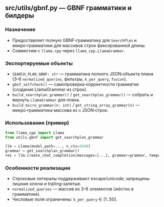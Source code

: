 ## src/utils/gbnf.py — GBNF грамматики и билдеры

### Назначение
- Предоставляет полную GBNF‑грамматику для `SearchPlan` и микро‑грамматики для массивов строк фиксированной длины.
- Совместим с `llama.cpp` через `llama_cpp.LlamaGrammar`.

### Экспортируемые объекты
- `SEARCH_PLAN_GBNF: str` — грамматика полного JSON‑объекта плана (3–6 `normalized_queries`, фильтры, `k_per_query`, `fusion`).
- `gbnf_selfcheck()` — самопроверка корректности грамматик (создание LlamaGrammar из строк).
- `build_searchplan_grammar()` / `get_searchplan_grammar()` — собрать и вернуть `LlamaGrammar` для плана.
- `build_micro_grammar(n: int)` / `get_string_array_grammar(n)` — микро‑грамматика массива из `n` JSON‑строк.

### Использование (пример)
```python
from llama_cpp import Llama
from utils.gbnf import get_searchplan_grammar

llm = Llama(model_path=..., n_ctx=2048)
grammar = get_searchplan_grammar()
res = llm.create_chat_completion(messages=[...], grammar=grammar, temperature=0.2)
```

### Особенности реализации
- Строковые литералы поддерживают escape/unicode; запрещены лишние ключи и trailing‑запятые.
- `normalized_queries` — массив из 3–6 элементов (жёстко в грамматике).
- Числовые поля ограничены: `k_per_query` ∈ [1..50].


